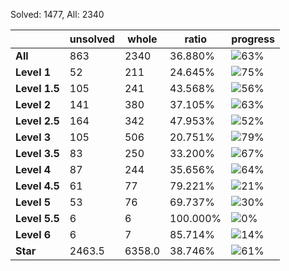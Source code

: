 Solved: 1477, All: 2340

| |unsolved|whole|ratio|progress|
|----|----|----|----|----|
|**All**| 863 | 2340 | 36.880%| ![63%](https://progress-bar.dev/63?title=All) |
|**Level 1**| 52 | 211 | 24.645%| ![75%](https://progress-bar.dev/75?title=Level+1++)|
|**Level 1.5**| 105 | 241 | 43.568%| ![56%](https://progress-bar.dev/56?title=Level+1.5)|
|**Level 2**| 141 | 380 | 37.105%| ![63%](https://progress-bar.dev/63?title=Level+2++)|
|**Level 2.5**| 164 | 342 | 47.953%| ![52%](https://progress-bar.dev/52?title=Level+2.5)|
|**Level 3**| 105 | 506 | 20.751%| ![79%](https://progress-bar.dev/79?title=Level+3++)|
|**Level 3.5**| 83 | 250 | 33.200%| ![67%](https://progress-bar.dev/67?title=Level+3.5)|
|**Level 4**| 87 | 244 | 35.656%| ![64%](https://progress-bar.dev/64?title=Level+4++)|
|**Level 4.5**| 61 | 77 | 79.221%| ![21%](https://progress-bar.dev/21?title=Level+4.5)|
|**Level 5**| 53 | 76 | 69.737%| ![30%](https://progress-bar.dev/30?title=Level+5++)|
|**Level 5.5**| 6 | 6 | 100.000%| ![0%](https://progress-bar.dev/0?title=Level+5.5)|
|**Level 6**| 6 | 7 | 85.714%| ![14%](https://progress-bar.dev/14?title=Level+6++)|
|**Star**|2463.5 | 6358.0 |38.746%| ![61%](https://progress-bar.dev/61?title=Star) |

